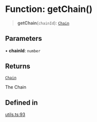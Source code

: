 # Function: getChain()

> **getChain**(`chainId`): [`Chain`](/docs/SDK/type-aliases/Chain.md)

## Parameters

• **chainId**: `number`

## Returns

[`Chain`](/docs/SDK/type-aliases/Chain.md)

The Chain

## Defined in

[utils.ts:93](https://github.com/monerium/js-monorepo/blob/bdb556f177407a98459f8edb039e31cf37d07d7a/packages/sdk/src/utils.ts#L93)
